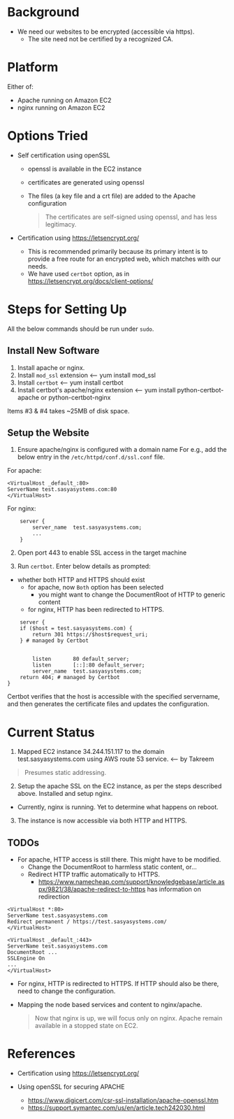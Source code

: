 # Background
  * We need our websites to be encrypted (accessible via https).
    - The site need not be certified by a recognized CA.

# Platform

  Either of:
  * Apache running on Amazon EC2
  * nginx running on Amazon EC2

# Options Tried
  
  * Self certification using openSSL
    - openssl is available in the EC2 instance
    - certificates are generated using openssl
    - The files (a key file and a crt file) are added to the Apache
      configuration

      > The certificates are self-signed using openssl, and has less legitimacy.

  * Certification using https://letsencrypt.org/
    - This is recommended primarily because its primary intent is to provide a
      free route for an encrypted web, which matches with our needs.
    - We have used `certbot` option, as in https://letsencrypt.org/docs/client-options/

# Steps for Setting Up

All the below commands should be run under `sudo`.

## Install New Software
1. Install apache or nginx.
2. Install `mod_ssl` extension <-- yum install mod_ssl
3. Install `certbot`  <-- yum install certbot
4. Install certbot's apache/nginx extension <-- yum install python-certbot-apache or python-certbot-nginx

Items #3 & #4 takes ~25MB of disk space.

## Setup the Website

1. Ensure apache/nginx is configured with a domain name
For e.g., add the below entry in the `/etc/httpd/conf.d/ssl.conf` file.

For apache:
```
<VirtualHost _default_:80>
ServerName test.sasyasystems.com:80
</VirtualHost>
```

For nginx:
```
    server {
        server_name  test.sasyasystems.com;
        ...
    }
```

2. Open port 443 to enable SSL access in the target machine

3. Run `certbot`. Enter below details as prompted:

  * whether both HTTP and HTTPS should exist
    - for apache, now `Both` option has been selected
      - you might want to change the DocumentRoot of HTTP to generic content
    - for nginx, HTTP has been redirected to HTTPS.
```
    server {
    if ($host = test.sasyasystems.com) {
        return 301 https://$host$request_uri;
    } # managed by Certbot


        listen       80 default_server;
        listen       [::]:80 default_server;
        server_name  test.sasyasystems.com;
    return 404; # managed by Certbot
}
```

Certbot verifies that the host is accessible with the specified servername,
and then generates the certificate files and updates the configuration.

# Current Status
1. Mapped EC2 instance 34.244.151.117 to the domain test.sasyasystems.com
using AWS route 53 service. <-- by Takreem
  > Presumes static addressing.
2. Setup the apache SSL on the EC2 instance, as per the steps described above.
   Installed and setup nginx.
  * Currently, nginx is running. Yet to determine what happens on reboot.
3. The instance is now accessible via both HTTP and HTTPS.

## TODOs
  * For apache, HTTP access is still there. This might have to be modified.
    - Change the DocumentRoot to harmless static content, or...
    - Redirect HTTP traffic automatically to HTTPS.
      - https://www.namecheap.com/support/knowledgebase/article.aspx/9821/38/apache-redirect-to-https has information on redirection
```
<VirtualHost *:80>
ServerName test.sasyasystems.com
Redirect permanent / https://test.sasyasystems.com/
</VirtualHost>

<VirtualHost _default_:443>
ServerName test.sasyasystems.com
DocumentRoot ...
SSLEngine On
...
</VirtualHost>
```

  * For nginx, HTTP is redirected to HTTPS. If HTTP should also be there, need
    to change the configuration.


  * Mapping the node based services and content to nginx/apache.
    > Now that nginx is up, we will focus only on nginx.
      Apache remain available in a stopped state on EC2.

# References

  * Certification using https://letsencrypt.org/

  * Using openSSL for securing APACHE
      - https://www.digicert.com/csr-ssl-installation/apache-openssl.htm
      - https://support.symantec.com/us/en/article.tech242030.html 
